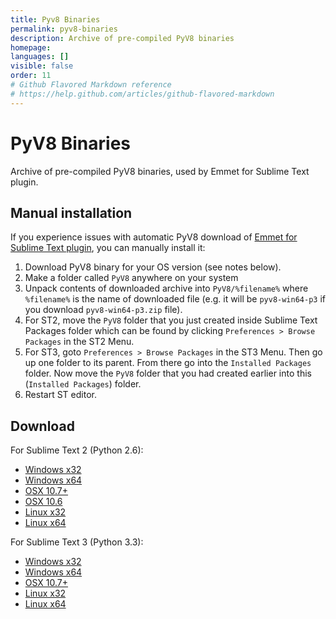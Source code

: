 ```yaml
---
title: Pyv8 Binaries
permalink: pyv8-binaries
description: Archive of pre-compiled PyV8 binaries
homepage: 
languages: []
visible: false
order: 11
# Github Flavored Markdown reference
# https://help.github.com/articles/github-flavored-markdown
---
```



PyV8 Binaries
=============

Archive of pre-compiled PyV8 binaries, used by Emmet for Sublime Text plugin.

## Manual installation

If you experience issues with automatic PyV8 download of [Emmet for Sublime Text plugin](https://github.com/sergeche/emmet-sublime), you can manually install it:

1. Download PyV8 binary for your OS version (see notes below).
2. Make a folder called `PyV8` anywhere on your system
3. Unpack contents of downloaded archive into `PyV8/%filename%` where `%filename%` is the name of downloaded file (e.g. it will be `pyv8-win64-p3` if you download `pyv8-win64-p3.zip` file).
4. For ST2, move the `PyV8` folder that you just created inside Sublime Text Packages folder which can be found by clicking `Preferences > Browse Packages` in the ST2 Menu.
5. For ST3, goto `Preferences > Browse Packages` in the ST3 Menu. Then go up one folder to its parent. From there go into the `Installed Packages` folder. Now move the `PyV8` folder that you had created earlier into this (`Installed Packages`) folder.
6. Restart ST editor.

## Download

For Sublime Text 2 (Python 2.6):

* [Windows x32](https://github.com/emmetio/pyv8-binaries/raw/master/pyv8-win32.zip)
* [Windows x64](https://github.com/emmetio/pyv8-binaries/raw/master/pyv8-win64.zip)
* [OSX 10.7+](https://github.com/emmetio/pyv8-binaries/raw/master/pyv8-osx.zip)
* [OSX 10.6](https://github.com/emmetio/pyv8-binaries/raw/master/pyv8-mac106.zip)
* [Linux x32](https://github.com/emmetio/pyv8-binaries/raw/master/pyv8-linux32.zip)
* [Linux x64](https://github.com/emmetio/pyv8-binaries/raw/master/pyv8-linux64.zip)

For Sublime Text 3 (Python 3.3):

* [Windows x32](https://github.com/emmetio/pyv8-binaries/raw/master/pyv8-win32-p3.zip)
* [Windows x64](https://github.com/emmetio/pyv8-binaries/raw/master/pyv8-win64-p3.zip)
* [OSX 10.7+](https://github.com/emmetio/pyv8-binaries/raw/master/pyv8-osx-p3.zip)
* [Linux x32](https://github.com/emmetio/pyv8-binaries/raw/master/pyv8-linux32-p3.zip)
* [Linux x64](https://github.com/emmetio/pyv8-binaries/raw/master/pyv8-linux64-p3.zip)

